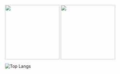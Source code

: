 <div>
  <a href="https://github.com/nullguess"></a>
  <img height="180px" align="center" src="https://github-readme-stats.vercel.app/api?username=npedrohh&count_private-true&show_icons=true&theme=midnight-purple&include_all_commits=true&locale=pt-br"/>
  <img height="180px" align="center" src="https://github-readme-stats.vercel.app/api/top-langs/?username=npedrohh&theme=midnight-purple&include_all_commits=true&langs_count=10&layout=compact&locale=pt-br"/>
</div>


![Top Langs](https://github-readme-stats.vercel.app/api/top-langs/?username=npedrohh&size_weight=0&count_weight=1&layout=donut&theme=dark)
